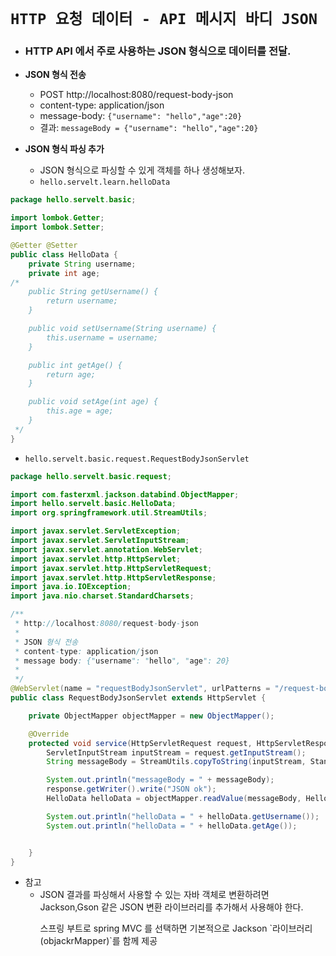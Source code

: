 # `HTTP 요청 데이터 - API 메시지 바디 JSON`

- ### HTTP API 에서 주로 사용하는 JSON 형식으로 데이터를 전달.

- <b>JSON 형식 전송</b>
  - POST http://localhost:8080/request-body-json
  - content-type: application/json
  - message-body: `{"username": "hello","age":20}`
  - 결과: `messageBody = {"username": "hello","age":20}`<br>
- <b>JSON 형식 파싱 추가</b>
  - JSON 형식으로 파싱할 수 있게 객체를 하나 생성해보자.
  - `hello.servelt.learn.helloData`

```java
package hello.servelt.basic;

import lombok.Getter;
import lombok.Setter;

@Getter @Setter
public class HelloData {
    private String username;
    private int age;
/*
    public String getUsername() {
        return username;
    }

    public void setUsername(String username) {
        this.username = username;
    }

    public int getAge() {
        return age;
    }

    public void setAge(int age) {
        this.age = age;
    }
 */
}
```
  - `hello.servelt.basic.request.RequestBodyJsonServlet`

```java
package hello.servelt.basic.request;

import com.fasterxml.jackson.databind.ObjectMapper;
import hello.servelt.basic.HelloData;
import org.springframework.util.StreamUtils;

import javax.servlet.ServletException;
import javax.servlet.ServletInputStream;
import javax.servlet.annotation.WebServlet;
import javax.servlet.http.HttpServlet;
import javax.servlet.http.HttpServletRequest;
import javax.servlet.http.HttpServletResponse;
import java.io.IOException;
import java.nio.charset.StandardCharsets;

/**
 * http://localhost:8080/request-body-json
 *
 * JSON 형식 전송
 * content-type: application/json
 * message body: {"username": "hello", "age": 20}
 *
 */
@WebServlet(name = "requestBodyJsonServlet", urlPatterns = "/request-body-json")
public class RequestBodyJsonServlet extends HttpServlet {

    private ObjectMapper objectMapper = new ObjectMapper();

    @Override
    protected void service(HttpServletRequest request, HttpServletResponse response) throws ServletException, IOException {
        ServletInputStream inputStream = request.getInputStream();
        String messageBody = StreamUtils.copyToString(inputStream, StandardCharsets.UTF_8);

        System.out.println("messageBody = " + messageBody);
        response.getWriter().write("JSON ok");
        HelloData helloData = objectMapper.readValue(messageBody, HelloData.class);

        System.out.println("helloData = " + helloData.getUsername());
        System.out.println("helloData = " + helloData.getAge());


    }
}
```

- 참고
  - JSON 결과를 파싱해서 사용할 수 있는 자바 객체로 변환하려면 Jackson,Gson 같은 JSON 변환 라이브러리를 추가해서 사용해야 한다. 
    <p>스프링 부트로 spring MVC 를 선택하면 기본적으로 Jackson `라이브러리 (objackrMapper)`를 함께 제공</p>

    